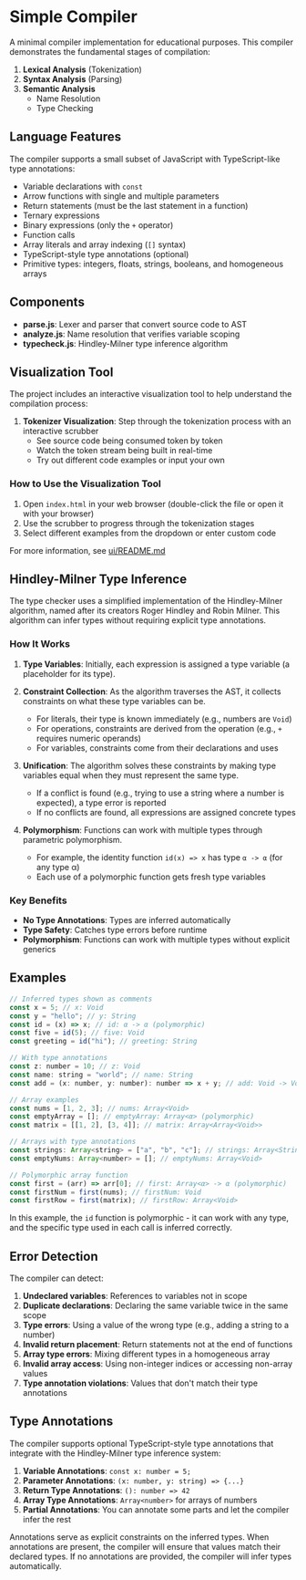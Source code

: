 # Simple Compiler

A minimal compiler implementation for educational purposes. This compiler demonstrates the fundamental stages of compilation:

1. **Lexical Analysis** (Tokenization)
2. **Syntax Analysis** (Parsing)
3. **Semantic Analysis**
   - Name Resolution
   - Type Checking

## Language Features

The compiler supports a small subset of JavaScript with TypeScript-like type annotations:

- Variable declarations with `const`
- Arrow functions with single and multiple parameters
- Return statements (must be the last statement in a function)
- Ternary expressions
- Binary expressions (only the `+` operator)
- Function calls
- Array literals and array indexing (`[]` syntax)
- TypeScript-style type annotations (optional)
- Primitive types: integers, floats, strings, booleans, and homogeneous arrays

## Components

- **parse.js**: Lexer and parser that convert source code to AST
- **analyze.js**: Name resolution that verifies variable scoping
- **typecheck.js**: Hindley-Milner type inference algorithm

## Visualization Tool

The project includes an interactive visualization tool to help understand the compilation process:

1. **Tokenizer Visualization**: Step through the tokenization process with an interactive scrubber
   - See source code being consumed token by token
   - Watch the token stream being built in real-time
   - Try out different code examples or input your own

### How to Use the Visualization Tool

1. Open `index.html` in your web browser (double-click the file or open it with your browser)
2. Use the scrubber to progress through the tokenization stages
3. Select different examples from the dropdown or enter custom code

For more information, see [ui/README.md](ui/README.md)

## Hindley-Milner Type Inference

The type checker uses a simplified implementation of the Hindley-Milner algorithm, named after its creators Roger Hindley and Robin Milner. This algorithm can infer types without requiring explicit type annotations.

### How It Works

1. **Type Variables**: Initially, each expression is assigned a type variable (a placeholder for its type).

2. **Constraint Collection**: As the algorithm traverses the AST, it collects constraints on what these type variables can be.

   - For literals, their type is known immediately (e.g., numbers are `Void`)
   - For operations, constraints are derived from the operation (e.g., `+` requires numeric operands)
   - For variables, constraints come from their declarations and uses

3. **Unification**: The algorithm solves these constraints by making type variables equal when they must represent the same type.

   - If a conflict is found (e.g., trying to use a string where a number is expected), a type error is reported
   - If no conflicts are found, all expressions are assigned concrete types

4. **Polymorphism**: Functions can work with multiple types through parametric polymorphism.
   - For example, the identity function `id(x) => x` has type `α -> α` (for any type α)
   - Each use of a polymorphic function gets fresh type variables

### Key Benefits

- **No Type Annotations**: Types are inferred automatically
- **Type Safety**: Catches type errors before runtime
- **Polymorphism**: Functions can work with multiple types without explicit generics

## Examples

```javascript
// Inferred types shown as comments
const x = 5; // x: Void
const y = "hello"; // y: String
const id = (x) => x; // id: α -> α (polymorphic)
const five = id(5); // five: Void
const greeting = id("hi"); // greeting: String

// With type annotations
const z: number = 10; // z: Void
const name: string = "world"; // name: String
const add = (x: number, y: number): number => x + y; // add: Void -> Void -> Void

// Array examples
const nums = [1, 2, 3]; // nums: Array<Void>
const emptyArray = []; // emptyArray: Array<α> (polymorphic)
const matrix = [[1, 2], [3, 4]]; // matrix: Array<Array<Void>>

// Arrays with type annotations
const strings: Array<string> = ["a", "b", "c"]; // strings: Array<String>
const emptyNums: Array<number> = []; // emptyNums: Array<Void>

// Polymorphic array function
const first = (arr) => arr[0]; // first: Array<α> -> α (polymorphic)
const firstNum = first(nums); // firstNum: Void
const firstRow = first(matrix); // firstRow: Array<Void>
```

In this example, the `id` function is polymorphic - it can work with any type, and the specific type used in each call is inferred correctly.

## Error Detection

The compiler can detect:

1. **Undeclared variables**: References to variables not in scope
2. **Duplicate declarations**: Declaring the same variable twice in the same scope
3. **Type errors**: Using a value of the wrong type (e.g., adding a string to a number)
4. **Invalid return placement**: Return statements not at the end of functions
5. **Array type errors**: Mixing different types in a homogeneous array
6. **Invalid array access**: Using non-integer indices or accessing non-array values
7. **Type annotation violations**: Values that don't match their type annotations

## Type Annotations

The compiler supports optional TypeScript-style type annotations that integrate with the Hindley-Milner type inference system:

1. **Variable Annotations**: `const x: number = 5;`
2. **Parameter Annotations**: `(x: number, y: string) => {...}`
3. **Return Type Annotations**: `(): number => 42`
4. **Array Type Annotations**: `Array<number>` for arrays of numbers
5. **Partial Annotations**: You can annotate some parts and let the compiler infer the rest

Annotations serve as explicit constraints on the inferred types. When annotations are present, the compiler will ensure that values match their declared types. If no annotations are provided, the compiler will infer types automatically.
